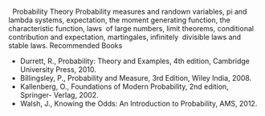 ---
---
 
Probability Theory
Probability measures and randown variables, pi and  lambda systems,
expectation, the moment generating function, the characteristic function, laws 
of large numbers, limit theorems, conditional contribution and expectation,
martingales, infinitely 
divisible laws and stable laws.
Recommended Books

* Durrett, R., Probability: Theory and Examples, 4th edition, Cambridge
  University Press, 2010.
* Billingsley, P., Probability and Measure, 3rd Edition, Wiley India, 2008.
* Kallenberg, O., Foundations of Modern Probability, 2nd edition, Springer-
  Verlag, 2002.
* Walsh, J., Knowing the Odds: An Introduction to Probability, AMS, 2012.

